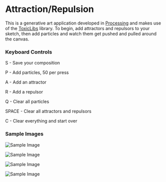 Attraction/Repulsion
====================

This is a generative art application developed in [Processing](http://processing.org) and makes use of the [ToxicLibs](http://toxiclibs.org/) library. To begin, add attractors and repulsors to your sketch, then add particles and watch them get pushed and pulled around the canvas.

### Keyboard Controls

S - Save your composition

P - Add particles, 50 per press

A - Add an attractor

R - Add a repulsor

Q - Clear all particles

SPACE - Clear all attractors and repulsors

C - Clear everything and start over

### Sample Images

![Sample Image](http://24.media.tumblr.com/f0c77fd6a1b491243ca81d53a93c7abb/tumblr_msen0f2kh51qa3relo1_500.jpg)

![Sample Image](http://24.media.tumblr.com/a0b36938b366cb7a4f7a60eaecf3ad8d/tumblr_msen0f2kh51qa3relo2_500.jpg)

![Sample Image](http://24.media.tumblr.com/dc31ec594cb71c2c3240c9a9226de843/tumblr_msen0f2kh51qa3relo3_500.jpg)

![Sample Image](http://31.media.tumblr.com/1907a23b89904a9e59914cb11a6c2f3b/tumblr_msen0f2kh51qa3relo4_500.jpg)
